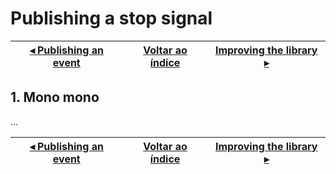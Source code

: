 # Publishing a stop signal

[◂ Publishing an event](06-publishing-an-event.md) | [Voltar ao índice](indice.md) | [Improving the library ▸](08-improving-the-library.md)
-- | -- | --

## 1. Mono mono

...

[◂ Publishing an event](06-publishing-an-event.md) | [Voltar ao índice](indice.md) | [Improving the library ▸](08-improving-the-library.md)
-- | -- | --

